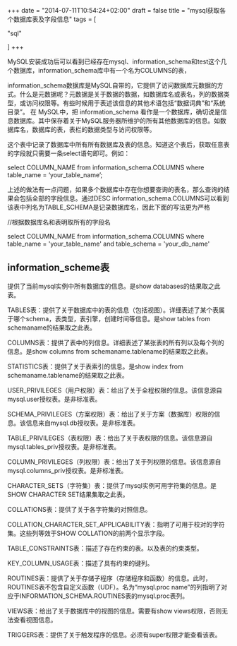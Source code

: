 
+++
date = "2014-07-11T10:54:24+02:00"
draft = false
title = "mysql获取各个数据库表及字段信息"
tags = [

"sql"

]
+++




MySQL安装成功后可以看到已经存在mysql、information_schema和test这个几个数据库，information_schema库中有一个名为COLUMNS的表，    



information_schema数据库是MySQL自带的，它提供了访问数据库元数据的方式。什么是元数据呢？元数据是关于数据的数据，如数据库名或表名，列的数据类型，或访问权限等。有些时候用于表述该信息的其他术语包括“数据词典”和“系统目录”。
在 MySQL中，把 information_schema 看作是一个数据库，确切说是信息数据库。其中保存着关于MySQL服务器所维护的所有其他数据库的信息。如数据库名，数据库的表，表栏的数据类型与访问权限等。




这个表中记录了数据库中所有所有数据库及表的信息。知道这个表后，获取任意表的字段就只需要一条select语句即可。例如：

select COLUMN_NAME from information_schema.COLUMNS where table_name = ‘your_table_name’;

上述的做法有一点问题，如果多个数据库中存在你想要查询的表名，那么查询的结果会包括全部的字段信息。通过DESC information_schema.COLUMNS可以看到该表中列名为TABLE_SCHEMA是记录数据库名，因此下面的写法更为严格


//根据数据库名和表明取所有的字段名

select COLUMN_NAME from information_schema.COLUMNS where table_name = 'your_table_name' and table_schema = 'your_db_name'







## information_scheme表

提供了当前mysql实例中所有数据库的信息。是show databases的结果取之此表。

TABLES表：提供了关于数据库中的表的信息（包括视图）。详细表述了某个表属于哪个schema，表类型，表引擎，创建时间等信息。是show tables from schemaname的结果取之此表。

COLUMNS表：提供了表中的列信息。详细表述了某张表的所有列以及每个列的信息。是show columns from schemaname.tablename的结果取之此表。

STATISTICS表：提供了关于表索引的信息。是show index from schemaname.tablename的结果取之此表。

USER_PRIVILEGES（用户权限）表：给出了关于全程权限的信息。该信息源自mysql.user授权表。是非标准表。

SCHEMA_PRIVILEGES（方案权限）表：给出了关于方案（数据库）权限的信息。该信息来自mysql.db授权表。是非标准表。

TABLE_PRIVILEGES（表权限）表：给出了关于表权限的信息。该信息源自mysql.tables_priv授权表。是非标准表。

COLUMN_PRIVILEGES（列权限）表：给出了关于列权限的信息。该信息源自mysql.columns_priv授权表。是非标准表。

CHARACTER_SETS（字符集）表：提供了mysql实例可用字符集的信息。是SHOW CHARACTER SET结果集取之此表。

COLLATIONS表：提供了关于各字符集的对照信息。

COLLATION_CHARACTER_SET_APPLICABILITY表：指明了可用于校对的字符集。这些列等效于SHOW COLLATION的前两个显示字段。

TABLE_CONSTRAINTS表：描述了存在约束的表。以及表的约束类型。

KEY_COLUMN_USAGE表：描述了具有约束的键列。

ROUTINES表：提供了关于存储子程序（存储程序和函数）的信息。此时，ROUTINES表不包含自定义函数（UDF）。名为“mysql.proc name”的列指明了对应于INFORMATION_SCHEMA.ROUTINES表的mysql.proc表列。

VIEWS表：给出了关于数据库中的视图的信息。需要有show views权限，否则无法查看视图信息。

TRIGGERS表：提供了关于触发程序的信息。必须有super权限才能查看该表。







